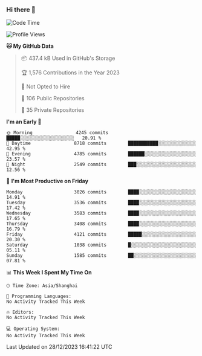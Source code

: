 ### Hi there 👋

<!--
**qbosen/qbosen** is a ✨ _special_ ✨ repository because its `README.md` (this file) appears on your GitHub profile.

Here are some ideas to get you started:

- 🔭 I’m currently working on ...
- 🌱 I’m currently learning ...
- 👯 I’m looking to collaborate on ...
- 🤔 I’m looking for help with ...
- 💬 Ask me about ...
- 📫 How to reach me: ...
- 😄 Pronouns: ...
- ⚡ Fun fact: ...
-->

<!--START_SECTION:waka-->
![Code Time](http://img.shields.io/badge/Code%20Time-2%2C111%20hrs%2036%20mins-blue)

![Profile Views](http://img.shields.io/badge/Profile%20Views-0-blue)

**🐱 My GitHub Data** 

> 📦 437.4 kB Used in GitHub's Storage 
 > 
> 🏆 1,576 Contributions in the Year 2023
 > 
> 🚫 Not Opted to Hire
 > 
> 📜 106 Public Repositories 
 > 
> 🔑 35 Private Repositories 
 > 
**I'm an Early 🐤** 

```text
🌞 Morning                4245 commits        █████░░░░░░░░░░░░░░░░░░░░   20.91 % 
🌆 Daytime                8718 commits        ███████████░░░░░░░░░░░░░░   42.95 % 
🌃 Evening                4785 commits        ██████░░░░░░░░░░░░░░░░░░░   23.57 % 
🌙 Night                  2549 commits        ███░░░░░░░░░░░░░░░░░░░░░░   12.56 % 
```
📅 **I'm Most Productive on Friday** 

```text
Monday                   3026 commits        ████░░░░░░░░░░░░░░░░░░░░░   14.91 % 
Tuesday                  3536 commits        ████░░░░░░░░░░░░░░░░░░░░░   17.42 % 
Wednesday                3583 commits        ████░░░░░░░░░░░░░░░░░░░░░   17.65 % 
Thursday                 3408 commits        ████░░░░░░░░░░░░░░░░░░░░░   16.79 % 
Friday                   4121 commits        █████░░░░░░░░░░░░░░░░░░░░   20.30 % 
Saturday                 1038 commits        █░░░░░░░░░░░░░░░░░░░░░░░░   05.11 % 
Sunday                   1585 commits        ██░░░░░░░░░░░░░░░░░░░░░░░   07.81 % 
```


📊 **This Week I Spent My Time On** 

```text
🕑︎ Time Zone: Asia/Shanghai

💬 Programming Languages: 
No Activity Tracked This Week

🔥 Editors: 
No Activity Tracked This Week

💻 Operating System: 
No Activity Tracked This Week
```


 Last Updated on 28/12/2023 16:41:22 UTC
<!--END_SECTION:waka-->
